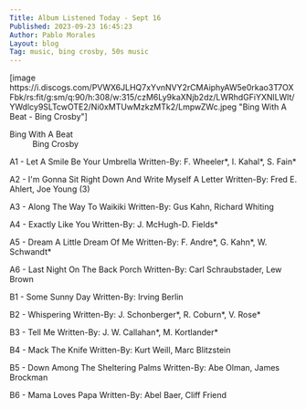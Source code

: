 ```yaml
---
Title: Album Listened Today - Sept 16
Published: 2023-09-23 16:45:23
Author: Pablo Morales
Layout: blog
Tag: music, bing crosby, 50s music
---
```

<article class="athelas pa4 grey">
  <div class="f4 f4-ns lh-copy measure center" markdown="1">
[image https://i.discogs.com/PVWX6JLHQ7xYvnNVY2rCMAiphyAW5e0rkao3T7OXFbk/rs:fit/g:sm/q:90/h:308/w:315/czM6Ly9kaXNjb2dz/LWRhdGFiYXNlLWlt/YWdlcy9SLTcwOTE2/Ni0xMTUwMzkzMTk2/LmpwZWc.jpeg "Bing With A Beat - Bing Crosby"]

<dl class="lh-title pa4 mt0">
  <dt class="f4 b">Bing With A Beat</dt>
  <dd class="ml0">Bing Crosby</dd>
</dl>

A1 - Let A Smile Be Your Umbrella
Written-By: F. Wheeler*, I. Kahal*, S. Fain*

A2 - I'm Gonna Sit Right Down And Write Myself A Letter
Written-By: Fred E. Ahlert, Joe Young (3)

A3 - Along The Way To Waikiki
Written-By: Gus Kahn, Richard Whiting

A4 - Exactly Like You
Written-By: J. McHugh-D. Fields*

A5 - Dream A Little Dream Of Me
Written-By: F. Andre*, G. Kahn*, W. Schwandt*

A6 - Last Night On The Back Porch
Written-By: Carl Schraubstader, Lew Brown

B1 - Some Sunny Day
Written-By: Irving Berlin

B2 - Whispering
Written-By: J. Schonberger*, R. Coburn*, V. Rose*

B3 - Tell Me
Written-By: J. W. Callahan*, M. Kortlander*

B4 - Mack The Knife
Written-By: Kurt Weill, Marc Blitzstein

B5 - Down Among The Sheltering Palms
Written-By: Abe Olman, James Brockman

B6 - Mama Loves Papa
Written-By: Abel Baer, Cliff Friend

</div>
</article>

